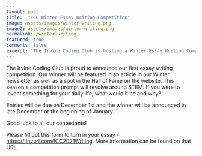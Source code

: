 ```yaml
---
layout: post
title:  "ICC Winter Essay Writing Competition"
image: assets/images/winter-writing.png
image2: assets/images/winter-writing.png
permalink: /winter-writing
featured: true
comments: false
excerpt: "The Irvine Coding Club is hosting a Winter Essay Writing Competition with the theme  "
---
```


The Irvine Coding Club is proud to announce our first essay writing competition. 
Our winner will be featured in an article in our Winter newsletter as well as a spot in the Hall of Fame on the website.
This season's competition prompt will revolve around STEM: If you were to invent something for your daily life, what would it be and why?

Entries will be due on December 1st and the winner will be announced in late December or the beginning of January. 

Good luck to all our contestants!


Please fill out this form to turn in your essay - https://tinyurl.com/ICC2021Writing.
More information can be found on that URL. 
